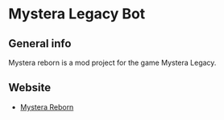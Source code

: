 # Mystera Legacy Bot

## General info

Mystera reborn is a mod project for the game Mystera Legacy.

## Website

- [Mystera Reborn](https://pimentelm.github.io/mystera-reborn/)
